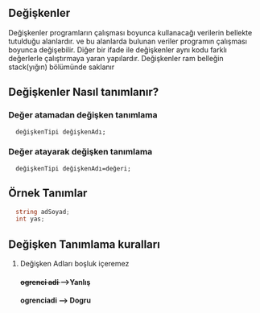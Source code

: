 ## Değişkenler
Değişkenler programların çalışması boyunca kullanacağı verilerin bellekte tutulduğu alanlardır.
ve bu alanlarda bulunan veriler programın çalışması boyunca değişebilir. 
Diğer bir ifade ile değişkenler aynı kodu farklı değerlerle çalıştırmaya yaran yapılardır.
Değişkenler ram belleğin stack(yığın) bölümünde saklanır

## Değişkenler Nasıl tanımlanır?
### Değer atamadan değişken tanımlama
```
  değişkenTipi değişkenAdı;
```

### Değer atayarak değişken tanımlama
```
  değişkenTipi değişkenAdı=değeri;
```

## Örnek Tanımlar

```csharp
  string adSoyad;
  int yas;
```

## Değişken Tanımlama kuralları
  1.  Değişken Adları  boşluk içeremez
      #### <del>ogrenci adi </del> -->Yanlış
      #### ogrenciadi --> Dogru
    
     


